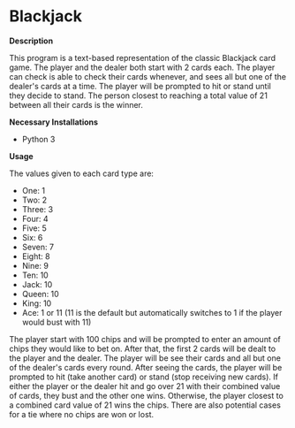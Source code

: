 # Blackjack

**Description**

This program is a text-based representation of the classic Blackjack card game. The player and the dealer both start with 2 cards each. The player can check is able to check their cards whenever, and sees all but one of the dealer's cards at a time. The player will be prompted to hit or stand until they decide to stand. The person closest to reaching a total value of 21 between all their cards is the winner.

**Necessary Installations**
* Python 3

**Usage**

The values given to each card type are:
* One: 1
* Two: 2
* Three: 3
* Four: 4
* Five: 5
* Six: 6
* Seven: 7
* Eight: 8
* Nine: 9
* Ten: 10
* Jack: 10
* Queen: 10
* King: 10
* Ace: 1 or 11 (11 is the default but automatically switches to 1 if the player would bust with 11)

The player start with 100 chips and will be prompted to enter an amount of chips they would like to bet on. After that, the first 2 cards will be dealt to the player and the dealer. The player will be see their cards and all but one of the dealer's cards every round. After seeing the cards, the player will be prompted to hit (take another card) or stand (stop receiving new cards). If either the player or the dealer hit and go over 21 with their combined value of cards, they bust and the other one wins. Otherwise, the player closest to a combined card value of 21 wins the chips. There are also potential cases for a tie where no chips are won or lost.
